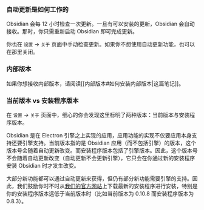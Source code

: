 ### 自动更新是如何工作的

Obsidian 会每 12 小时检查一次更新。一旦有可以安装的更新，Obsidian 会自动接收。那时，你只需重新启动 Obsidian 即可完成更新。

你也在 `设置` -> `关于` 页面中手动检查更新。如果你不想使用自动更新功能，也可以在那里关闭。

### 内部版本

如果你想接收内部版本，请阅读[[内部版本#如何安装内部版本|这篇笔记]]。

### 当前版本 vs 安装程序版本

在 `设置` -> `关于` 页面中，细心的你会发现这里标明了两种版本：当前版本与安装程序版本。

Obsidian 是在 Electron 引擎之上实现的应用，应用功能的实现不仅要应用本身支持还要引擎支持。当前版本指的是 Obsidian 应用（而不包括引擎）的版本，这个版本号会随着自动更新改变。而安装程序版本包括了引擎版本。因此，这个版本号不会随着自动更新改变（自动更新不会更新引擎），它只会在你通过新的安装程序安装 Obsidian 时才发生改变。

大部分新功能都可以通过自动更新来获得，但仍有部分新功能需要引擎的支持。因此，我们鼓励你时不时从[我们的官方网站](https://obsidian.md)上下载最新的安装程序进行安装，特别是你的安装程序版本远低于当前版本时（比如当前版本为 0.10.8 而安装程序版本为 0.8.3）。
